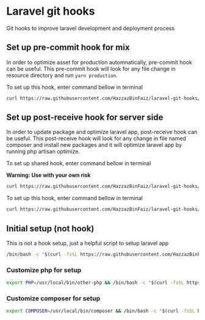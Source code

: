 # Laravel git hooks
Git hooks to improve laravel development and deployment process


## Set up pre-commit hook for mix
In order to optimize asset for production automnatically, pre-commit hook can be useful.
This pre-commit hook will look for any file change in resource directory and run `yarn production`.

To set up this hook, enter command bellow in terminal

```sh
curl https://raw.githubusercontent.com/HazzazBinFaiz/laravel-git-hooks/main/pre-commit > .git/hooks/pre-commit
```

## Set up post-receive hook for server side
In order to update package and optimize laravel app, post-receive hook can be useful.
This post-receive hook will look for any change in file named composer and install new packages
and it will optimize laravel app by running php artisan optimize.

To set up shared hook, enter command bellow in terminal

**Warning: Use with your own risk**

```sh
curl https://raw.githubusercontent.com/HazzazBinFaiz/laravel-git-hooks/main/post-receive-shared > .git/hooks/post-receive
```

To set up this hook, enter command bellow in terminal

```sh
curl https://raw.githubusercontent.com/HazzazBinFaiz/laravel-git-hooks/main/post-receive > .git/hooks/post-receive
```

## Initial setup (not hook)
This is not a hook setup, just a helpful script to setup laravel app

```sh
/bin/bash -c "$(curl -fsSL https://raw.githubusercontent.com/HazzazBinFaiz/laravel-git-hooks/main/initial_setup.sh)"
```

### Customize php for setup 

```sh
export PHP=/usr/local/bin/other-php && /bin/bash -c "$(curl -fsSL https://raw.githubusercontent.com/HazzazBinFaiz/laravel-git-hooks/main/initial_setup.sh)"
```

### Customize composer for setup 

```sh
export COMPOSER=/usr/local/bin/composer && /bin/bash -c "$(curl -fsSL https://raw.githubusercontent.com/HazzazBinFaiz/laravel-git-hooks/main/initial_setup.sh)"
```